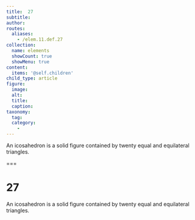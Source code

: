 ```yaml
---
title:  27
subtitle: 
author:
routes:
  aliases:
    - /elem.11.def.27
collection:
  name: elements
  showCount: true
  showMenu: true
content:
  items: '@self.children'
child_type: article
figure:
  image:
  alt:
  title:
  caption:
taxonomy:
  tag:
  category:
    - 
---
```


<p>An <hi rend="bold">icosahedron</hi> is a solid figure contained by twenty equal and equilateral triangles.</p>

===

<h1>27</h1>
<p>An <span class="bold">icosahedron</span> is a solid figure contained by twenty equal and equilateral triangles.</p>
